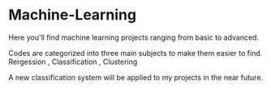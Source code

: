 # Machine-Learning
Here you'll find machine learning projects ranging from basic to advanced.

Codes are categorized into three main subjects to make them easier to find. Rergession , Classification , Clustering

A new classification system will be applied to my projects in the near future.

